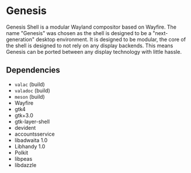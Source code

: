# Genesis

Genesis Shell is a modular Wayland compositor based on Wayfire. The name "Genesis" was chosen as the shell is designed to be a "next-generation"
desktop environment. It is designed to be modular, the core of the shell is designed to not rely on any display backends. This means Genesis can be ported
between any display technology with little hassle.

## Dependencies
* `valac` (build)
* `valadoc` (build)
* `meson` (build)
* Wayfire
* gtk4
* gtk+3.0
* gtk-layer-shell
* devident
* accountsservice
* libadwaita 1.0
* Libhandy 1.0
* Polkit
* libpeas
* libdazzle